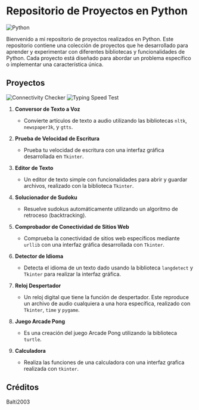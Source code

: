 # Repositorio de Proyectos en Python

![Python](https://www.python.org/static/community_logos/python-logo-master-v3-TM.png)

Bienvenido a mi repositorio de proyectos realizados en Python. Este repositorio contiene una colección de proyectos que he desarrollado para aprender y experimentar con diferentes bibliotecas y funcionalidades de Python. Cada proyecto está diseñado para abordar un problema específico o implementar una característica única.

## Proyectos
![Connectivity Checker](https://media.giphy.com/media/ZVik7pBtu9dNS/giphy.gif)               ![Typing Speed Test](https://media.giphy.com/media/xT9IgzoKnwFNmISR8I/giphy.gif)
     
1. **Conversor de Texto a Voz**
   - Convierte artículos de texto a audio utilizando las bibliotecas `nltk`, `newspaper3k`, y `gtts`.

2. **Prueba de Velocidad de Escritura**
   - Prueba tu velocidad de escritura con una interfaz gráfica desarrollada en `Tkinter`.

3. **Editor de Texto**
   - Un editor de texto simple con funcionalidades para abrir y guardar archivos, realizado con la biblioteca `Tkinter`.

4. **Solucionador de Sudoku**
   - Resuelve sudokus automáticamente utilizando un algoritmo de retroceso (backtracking).

5. **Comprobador de Conectividad de Sitios Web**
   - Comprueba la conectividad de sitios web específicos mediante `urllib` con una interfaz gráfica desarrollada con `Tkinter`.

6. **Detector de Idioma**
   - Detecta el idioma de un texto dado usando la biblioteca `langdetect` y `Tkinter` para realizar la interfaz gráfica.

7. **Reloj Despertador**
   - Un reloj digital que tiene la función de despertador. Este reproduce un archivo de audio cualquiera a una hora específica, realizado con `Tkinter`, `time` y `pygame`.
     
8. **Juego Arcade Pong**
   - Es una creación del juego Arcade Pong utilizando la biblioteca `turtle`.

9. **Calculadora**
   - Realiza las funciones de una calculadora con una interfaz grafica realizada con `tkinter`.
     
## Créditos

Balti2003
